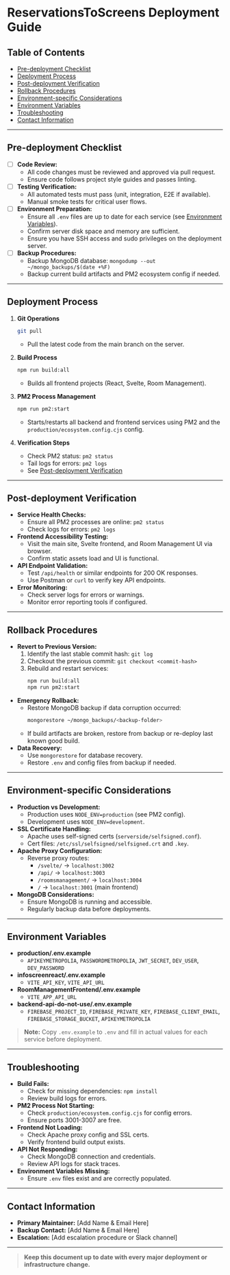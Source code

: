 # ReservationsToScreens Deployment Guide

## Table of Contents
- [Pre-deployment Checklist](#pre-deployment-checklist)
- [Deployment Process](#deployment-process)
- [Post-deployment Verification](#post-deployment-verification)
- [Rollback Procedures](#rollback-procedures)
- [Environment-specific Considerations](#environment-specific-considerations)
- [Environment Variables](#environment-variables)
- [Troubleshooting](#troubleshooting)
- [Contact Information](#contact-information)

---

## Pre-deployment Checklist

- [ ] **Code Review:**
  - All code changes must be reviewed and approved via pull request.
  - Ensure code follows project style guides and passes linting.
- [ ] **Testing Verification:**
  - All automated tests must pass (unit, integration, E2E if available).
  - Manual smoke tests for critical user flows.
- [ ] **Environment Preparation:**
  - Ensure all `.env` files are up to date for each service (see [Environment Variables](#environment-variables)).
  - Confirm server disk space and memory are sufficient.
  - Ensure you have SSH access and sudo privileges on the deployment server.
- [ ] **Backup Procedures:**
  - Backup MongoDB database: `mongodump --out ~/mongo_backups/$(date +%F)`
  - Backup current build artifacts and PM2 ecosystem config if needed.

---

## Deployment Process

1. **Git Operations**
   ```bash
   git pull
   ```
   - Pull the latest code from the main branch on the server.

2. **Build Process**
   ```bash
   npm run build:all
   ```
   - Builds all frontend projects (React, Svelte, Room Management).

3. **PM2 Process Management**
   ```bash
   npm run pm2:start
   ```
   - Starts/restarts all backend and frontend services using PM2 and the `production/ecosystem.config.cjs` config.

4. **Verification Steps**
   - Check PM2 status: `pm2 status`
   - Tail logs for errors: `pm2 logs`
   - See [Post-deployment Verification](#post-deployment-verification)

---

## Post-deployment Verification

- **Service Health Checks:**
  - Ensure all PM2 processes are online: `pm2 status`
  - Check logs for errors: `pm2 logs`
- **Frontend Accessibility Testing:**
  - Visit the main site, Svelte frontend, and Room Management UI via browser.
  - Confirm static assets load and UI is functional.
- **API Endpoint Validation:**
  - Test `/api/health` or similar endpoints for 200 OK responses.
  - Use Postman or `curl` to verify key API endpoints.
- **Error Monitoring:**
  - Check server logs for errors or warnings.
  - Monitor error reporting tools if configured.

---

## Rollback Procedures

- **Revert to Previous Version:**
  1. Identify the last stable commit hash: `git log`
  2. Checkout the previous commit: `git checkout <commit-hash>`
  3. Rebuild and restart services:
     ```bash
     npm run build:all
     npm run pm2:start
     ```
- **Emergency Rollback:**
  - Restore MongoDB backup if data corruption occurred:
    ```bash
    mongorestore ~/mongo_backups/<backup-folder>
    ```
  - If build artifacts are broken, restore from backup or re-deploy last known good build.
- **Data Recovery:**
  - Use `mongorestore` for database recovery.
  - Restore `.env` and config files from backup if needed.

---

## Environment-specific Considerations

- **Production vs Development:**
  - Production uses `NODE_ENV=production` (see PM2 config).
  - Development uses `NODE_ENV=development`.
- **SSL Certificate Handling:**
  - Apache uses self-signed certs (`serverside/selfsigned.conf`).
  - Cert files: `/etc/ssl/selfsigned/selfsigned.crt` and `.key`.
- **Apache Proxy Configuration:**
  - Reverse proxy routes:
    - `/svelte/` → `localhost:3002`
    - `/api/` → `localhost:3003`
    - `/roomsmanagement/` → `localhost:3004`
    - `/` → `localhost:3001` (main frontend)
- **MongoDB Considerations:**
  - Ensure MongoDB is running and accessible.
  - Regularly backup data before deployments.

---

## Environment Variables

- **production/.env.example**
  - `APIKEYMETROPOLIA`, `PASSWORDMETROPOLIA`, `JWT_SECRET`, `DEV_USER`, `DEV_PASSWORD`
- **infoscreenreact/.env.example**
  - `VITE_API_KEY`, `VITE_API_URL`
- **RoomManagementFrontend/.env.example**
  - `VITE_APP_API_URL`
- **backend-api-do-not-use/.env.example**
  - `FIREBASE_PROJECT_ID`, `FIREBASE_PRIVATE_KEY`, `FIREBASE_CLIENT_EMAIL`, `FIREBASE_STORAGE_BUCKET`, `APIKEYMETROPOLIA`

> **Note:** Copy `.env.example` to `.env` and fill in actual values for each service before deployment.

---

## Troubleshooting

- **Build Fails:**
  - Check for missing dependencies: `npm install`
  - Review build logs for errors.
- **PM2 Process Not Starting:**
  - Check `production/ecosystem.config.cjs` for config errors.
  - Ensure ports 3001-3007 are free.
- **Frontend Not Loading:**
  - Check Apache proxy config and SSL certs.
  - Verify frontend build output exists.
- **API Not Responding:**
  - Check MongoDB connection and credentials.
  - Review API logs for stack traces.
- **Environment Variables Missing:**
  - Ensure `.env` files exist and are correctly populated.

---

## Contact Information

- **Primary Maintainer:** [Add Name & Email Here]
- **Backup Contact:** [Add Name & Email Here]
- **Escalation:** [Add escalation procedure or Slack channel]

---

> **Keep this document up to date with every major deployment or infrastructure change.**
